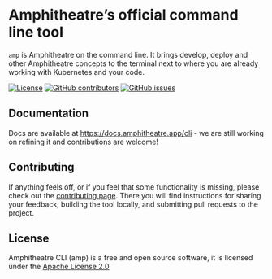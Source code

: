 # Amphitheatre’s official command line tool

`amp` is Amphitheatre on the command line. It brings develop, deploy and other
Amphitheatre concepts to the terminal next to where you are already working with
Kubernetes and your code.

[![License](https://img.shields.io/github/license/amphitheatre-app/cli)](https://github.com/amphitheatre-app/cli/blob/master/LICENSE)
[![GitHub contributors](https://img.shields.io/github/contributors/amphitheatre-app/cli)](https://github.com/amphitheatre-app/cli/graphs/contributors)
[![GitHub issues](https://img.shields.io/github/issues/amphitheatre-app/cli)](https://github.com/amphitheatre-app/cli/issues)

## Documentation

Docs are available at https://docs.amphitheatre.app/cli - we are still working
on refining it and contributions are welcome!

## Contributing

If anything feels off, or if you feel that some functionality is missing, please
check out the [contributing page](https://docs.amphitheatre.app/contributing).
There you will find instructions for sharing your feedback, building the tool
locally, and submitting pull requests to the project.

## License

Amphitheatre CLI (amp) is a free and open source software, it is licensed under
the [Apache License 2.0](https://github.com/amphitheatre-app/cli/blob/master/LICENSE)
